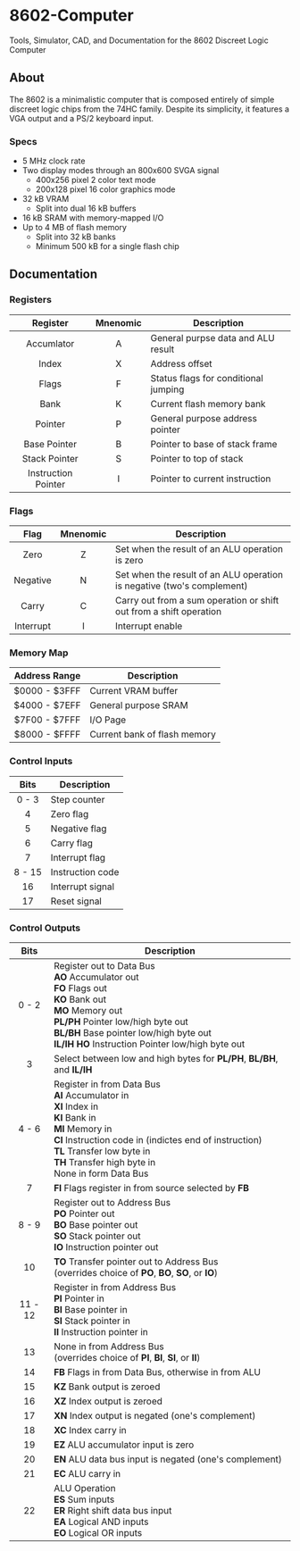 # 8602-Computer
Tools, Simulator, CAD, and Documentation for the 8602 Discreet Logic Computer

## About
The 8602 is a minimalistic computer that is composed entirely of simple discreet logic chips from the 74HC family. Despite its simplicity, it features a VGA output and a PS/2 keyboard input.

### Specs
- 5 MHz clock rate
- Two display modes through an 800x600 SVGA signal
	- 400x256 pixel 2 color text mode
	- 200x128 pixel 16 color graphics mode
- 32 kB VRAM
	- Split into dual 16 kB buffers
- 16 kB SRAM with memory-mapped I/O
- Up to 4 MB of flash memory
	- Split into 32 kB banks
	- Minimum 500 kB for a single flash chip

## Documentation
### Registers
| Register            | Mnenomic | Description                          |
| :------:            | :------: | -----------                          |
| Accumlator          | A        | General purpse data and ALU result   |
| Index               | X        | Address offset                       |
| Flags               | F        | Status flags for conditional jumping |
| Bank                | K        | Current flash memory bank            |
| Pointer             | P        | General purpose address pointer      |
| Base Pointer        | B        | Pointer to base of stack frame       |
| Stack Pointer       | S        | Pointer to top of stack              |
| Instruction Pointer | I        | Pointer to current instruction       |

### Flags
| Flag      | Mnenomic | Description
| :--:      | :------: | -----------                                                            |
| Zero      | Z        | Set when the result of an ALU operation is zero                        |
| Negative  | N        | Set when the result of an ALU operation is negative (two's complement) |
| Carry     | C        | Carry out from a sum operation or shift out from a shift operation     |
| Interrupt | I        | Interrupt enable                                                       |

### Memory Map
| Address Range | Description                  |
| :-----------: | -----------                  |
| $0000 - $3FFF | Current VRAM buffer          |
| $4000 - $7EFF | General purpose SRAM         |
| $7F00 - $7FFF | I/O Page                     |
| $8000 - $FFFF | Current bank of flash memory |

### Control Inputs
| Bits   | Description      |
| :--:   | -----------      |
| 0 - 3  | Step counter     |
| 4      | Zero flag        |
| 5      | Negative flag    |
| 6      | Carry flag       |
| 7      | Interrupt flag   |
| 8 - 15 | Instruction code |
| 16     | Interrupt signal |
| 17     | Reset signal     |

### Control Outputs
| Bits    | Description                                                               |
| :--:    | -----------                                                               |
| 0 - 2   | Register out to Data Bus <br> __AO__ Accumulator out <br> __FO__ Flags out <br> __KO__ Bank out <br> __MO__ Memory out <br> __PL/PH__ Pointer low/high byte out <br> __BL/BH__ Base pointer low/high byte out <br> __IL/IH HO__ Instruction Pointer low/high byte out |
| 3       | Select between low and high bytes for __PL/PH__, __BL/BH__, and __IL/IH__ |
| 4 - 6   | Register in from Data Bus <br> __AI__ Accumulator in <br> __XI__ Index in <br> __KI__ Bank in <br> __MI__ Memory in <br> __CI__ Instruction code in (indictes end of instruction) <br> __TL__ Transfer low byte in <br> __TH__ Transfer high byte in <br> None in form Data Bus |
| 7       | __FI__ Flags register in from source selected by __FB__                   |
| 8 - 9   | Register out to Address Bus <br> __PO__ Pointer out <br> __BO__ Base pointer out <br> __SO__ Stack pointer out <br> __IO__ Instruction pointer out |
| 10      | __TO__ Transfer pointer out to Address Bus <br> (overrides choice of __PO__, __BO__, __SO__, or __IO__) |
| 11 - 12 | Register in from Address Bus <br> __PI__ Pointer in <br> __BI__ Base pointer in <br> __SI__ Stack pointer in <br> __II__ Instruction pointer in |
| 13      | None in from Address Bus <br> (overrides choice of __PI__, __BI__, __SI__, or __II__) |
| 14      | __FB__ Flags in from Data Bus, otherwise in from ALU                      |
| 15      | __KZ__ Bank output is zeroed                                              |
| 16      | __XZ__ Index output is zeroed                                             |
| 17      | __XN__ Index output is negated (one's complement)                         |
| 18      | __XC__ Index carry in                                                     |
| 19      | __EZ__ ALU accumulator input is zero                                      |
| 20      | __EN__ ALU data bus input is negated (one's complement)                   |
| 21      | __EC__ ALU carry in                                                       |
| 22      | ALU Operation <br> __ES__ Sum inputs <br> __ER__ Right shift data bus input <br> __EA__ Logical AND inputs <br> __EO__ Logical OR inputs |